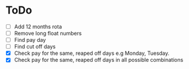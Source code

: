 # ToDo

- [ ] Add 12 months rota
- [ ] Remove long float numbers
- [ ] Find pay day
- [ ] Find cut off days
- [x] Check pay for the same, reaped off days e.g Monday, Tuesday.
- [x] Check pay for the same, reaped off days in all possible combinations